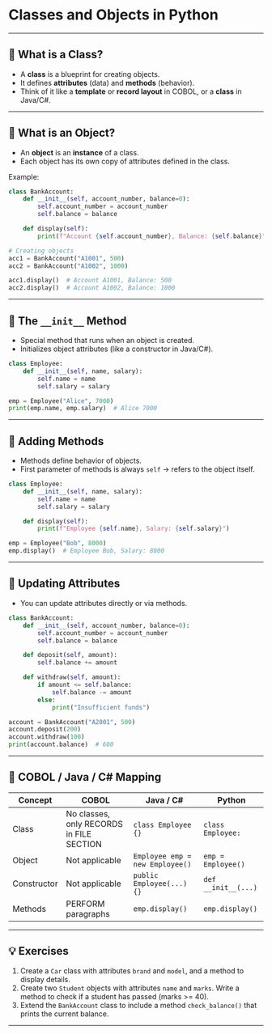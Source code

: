 # Classes and Objects in Python

---

## 🔹 What is a Class?
- A **class** is a blueprint for creating objects.  
- It defines **attributes** (data) and **methods** (behavior).  
- Think of it like a **template** or **record layout** in COBOL, or a **class** in Java/C#.  

---

## 🔹 What is an Object?
- An **object** is an **instance** of a class.  
- Each object has its own copy of attributes defined in the class.  

Example:
```python
class BankAccount:
    def __init__(self, account_number, balance=0):
        self.account_number = account_number
        self.balance = balance

    def display(self):
        print(f"Account {self.account_number}, Balance: {self.balance}")

# Creating objects
acc1 = BankAccount("A1001", 500)
acc2 = BankAccount("A1002", 1000)

acc1.display()  # Account A1001, Balance: 500
acc2.display()  # Account A1002, Balance: 1000
```

---

## 🔹 The `__init__` Method
- Special method that runs when an object is created.  
- Initializes object attributes (like a constructor in Java/C#).  

```python
class Employee:
    def __init__(self, name, salary):
        self.name = name
        self.salary = salary

emp = Employee("Alice", 7000)
print(emp.name, emp.salary)  # Alice 7000
```

---

## 🔹 Adding Methods
- Methods define behavior of objects.  
- First parameter of methods is always `self` → refers to the object itself.  

```python
class Employee:
    def __init__(self, name, salary):
        self.name = name
        self.salary = salary

    def display(self):
        print(f"Employee {self.name}, Salary: {self.salary}")

emp = Employee("Bob", 8000)
emp.display()  # Employee Bob, Salary: 8000
```

---

## 🔹 Updating Attributes
- You can update attributes directly or via methods.  

```python
class BankAccount:
    def __init__(self, account_number, balance=0):
        self.account_number = account_number
        self.balance = balance

    def deposit(self, amount):
        self.balance += amount

    def withdraw(self, amount):
        if amount <= self.balance:
            self.balance -= amount
        else:
            print("Insufficient funds")

account = BankAccount("A2001", 500)
account.deposit(200)
account.withdraw(100)
print(account.balance)  # 600
```

---

## 🔹 COBOL / Java / C# Mapping
| Concept | COBOL | Java / C# | Python |
|---------|-------|-----------|--------|
| Class | No classes, only RECORDS in FILE SECTION | `class Employee {}` | `class Employee:` |
| Object | Not applicable | `Employee emp = new Employee()` | `emp = Employee()` |
| Constructor | Not applicable | `public Employee(...) {}` | `def __init__(...)` |
| Methods | PERFORM paragraphs | `emp.display()` | `emp.display()` |

---

## 💡 Exercises
1. Create a `Car` class with attributes `brand` and `model`, and a method to display details.  
2. Create two `Student` objects with attributes `name` and `marks`. Write a method to check if a student has passed (marks >= 40).  
3. Extend the `BankAccount` class to include a method `check_balance()` that prints the current balance.  

---
